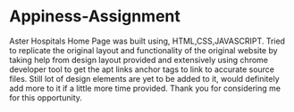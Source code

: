 # Appiness-Assignment
Aster Hospitals Home Page was built using, HTML,CSS,JAVASCRIPT.
Tried to replicate the original layout and functionality of the original website by taking help from design layout provided and extensively using chrome developer tool to get the apt links anchor tags to link to accurate source files.
Still lot of design elements are yet to be added to it, would definitely add more to it if a little more time provided.
Thank you for considering me for this opportunity.
